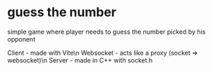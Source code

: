 # guess the number
simple game where player needs to guess the number picked by his opponent

Client - made with Vite\n
Websocket - acts like a proxy (socket => websocket)\n
Server - made in C++ with socket.h
